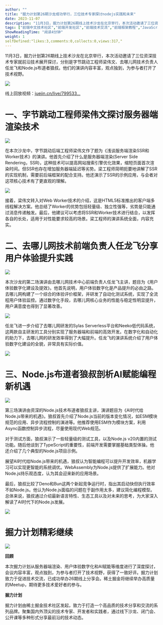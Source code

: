 ```yaml
---
author: ""
title: "掘力计划第26期沙龙成功举行，三位技术专家探讨nodejs实践和未来"
date: 2023-11-07
description: "11月3日，掘力计划第26期线上技术沙龙在北京举行，本次活动邀请了三位资深技术专家就前沿技术展开探讨，分别是字节跳动工程师梁伟文、去哪儿网技术负责人任龙飞和Nodejs布道者狼叔。他们的演讲内容丰富"
tags: ["前端中文技术社区","前端开发社区","前端技术交流","前端框架教程","JavaScript 学习资源","CSS 技巧与最佳实践","HTML5 最新动态","前端工程师职业发展","开源前端项目","前端技术趋势"]
ShowReadingTime: "阅读4分钟"
weight: 1
selfDefined:"likes:3,comments:0,collects:0,views:317,"
---
```

11月3日，掘力计划第26期线上技术沙龙在北京举行，本次活动邀请了三位资深技术专家就前沿技术展开探讨，分别是字节跳动工程师梁伟文、去哪儿网技术负责人任龙飞和Node.js布道者狼叔。他们的演讲内容丰富，观点独到，为参与者打开了技术视野。

![](/images/jueJin/22613775e8e842c.png)

线上回放视频：[juejin.cn/live/799533…](https://juejin.cn/live/7995331 "https://juejin.cn/live/7995331")

一、字节跳动工程师梁伟文探讨服务器端渲染技术
======================

![](/images/jueJin/357d0aa2cd0548b.png)

在本次沙龙中，字节跳动后端工程师梁伟文作了题为《浅谈服务端渲染SSR和Worker技术》的演讲。他首先介绍了什么是服务器端渲染(Server Side Rendering，SSR)，这种技术可以提高网站搜索引擎优化效果，缩短页面首次渲染时间。但SSR也存在增加服务器端延迟等劣势。梁工程师简明扼要地讲解了SSR的实现机制，需要前后端框架的配合支持。他还演示了SSR的示例应用，与会者对这项核心技术有了更直观的理解。

![](/images/jueJin/60218382592b41f.png)

接着，梁伟文转入对Web Worker技术的介绍，这是HTML5标准推出的客户端多线程解决方案。他总结了Worker的优势包括轻量级、独立性强等，劣势是只能通过消息传递触发。最后，他建议可以考虑将SSR和Worker技术进行结合，以发挥各自的长处，适用于对性能要求较高的场景。梁工程师的演讲系统全面，内容充实。

二、去哪儿网技术前端负责人任龙飞分享用户体验提升实践
==========================

![](/images/jueJin/72d5cf031d564ca.png)

本次沙龙的第二场演讲由去哪儿网技术中心前端负责人任龙飞主讲，题目为《用户体验数字化建设及提效》。他首先说明，用户体验数字化是产品提升的必由之路。去哪儿网构建了一个综合的体验评价框架，并研发了自动化测试系统，实现了全流程用户体验监控。通过数字化手段，去哪儿网核心业务的性能与稳定性明显提升，用户满意度也得到了显著改善。

![](/images/jueJin/1a05557a5a6c441.png)

任龙飞进一步介绍了去哪儿网研发的Sylas Serverless平台和Neeko低代码系统，这两款自主研发的工具分别实现了服务器端和前端的高效开发。在数字化和自动化的助力下，去哪儿网的研发效率得到了大幅提升。任龙飞的演讲系统介绍了用户体验数字化建设的全貌，非常具有实际价值。

![](/images/jueJin/9d2427ebd42b48b.png)

三、Node.js布道者狼叔剖析AI赋能编程新机遇
=========================

![](/images/jueJin/b822944b85ae49c.png)

第三场演讲由资深的Node.js技术布道者狼叔主讲，演讲题目为《AI时代给Node.js带来的机遇》。狼叔首先介绍了Node.js当前的版本变化情况，如ESM模块规范的应用、异步流程控制的演进等。他推荐使用ESM作为模块方案，利用Async函数控制异步流程，尽量使用现代Web规范。

对于测试方面，狼叔演示了一些轻量级的测试工具，以及Node.js v20内置的测试功能。随后他谈到了TypeScript的重要性，前端开发需要掌握基础类型体操。他还介绍了几个典型的Node.js项目示例。

展望AI时代给Node.js带来的机遇，狼叔认为智能编程可以提升开发效率，机器学习可以实现更智能的系统调优。WebAssembly为Node.js提供了扩展能力。他对Node.js持乐观态度，认为其会迎来新的应用场景。

最后，狼叔比较了Deno和Bun这两个新起竞争运行时，指出其启动快但执行效率不如Node.js。他认为Node.js面临的问题在于副作用太多，建议简化编程模型。总体来说，狼叔通过介绍最新语言特性、生态工具以及对未来的思考，为大家深入解读了AI时代下的Node.js发展。

![](/images/jueJin/3e5d2cb4e7b14c9.png)

掘力计划精彩继续
========

![](/images/jueJin/8d263ad2bef14a8.png)

**回顾**

本次掘力计划从服务器端渲染、用户体验数字化和AI赋能等维度进行了深度探讨，会议内容丰富，观点独到，为参与者打开了技术视野，获得了一致好评。掘力计划致力于促进技术交流，已成功举办26期线上分享会。稀土掘金将继续举办高质量的Meetup，期待更多技术爱好者的参与。

**掘力计划**

掘力计划由稀土掘金技术社区发起，致力于打造一个高品质的技术分享和交流的系列品牌。聚集国内外顶尖的技术专家、开发者和实践者，通过线下沙龙、闭门会、公开课等多种形式分享最前沿的技术动态。